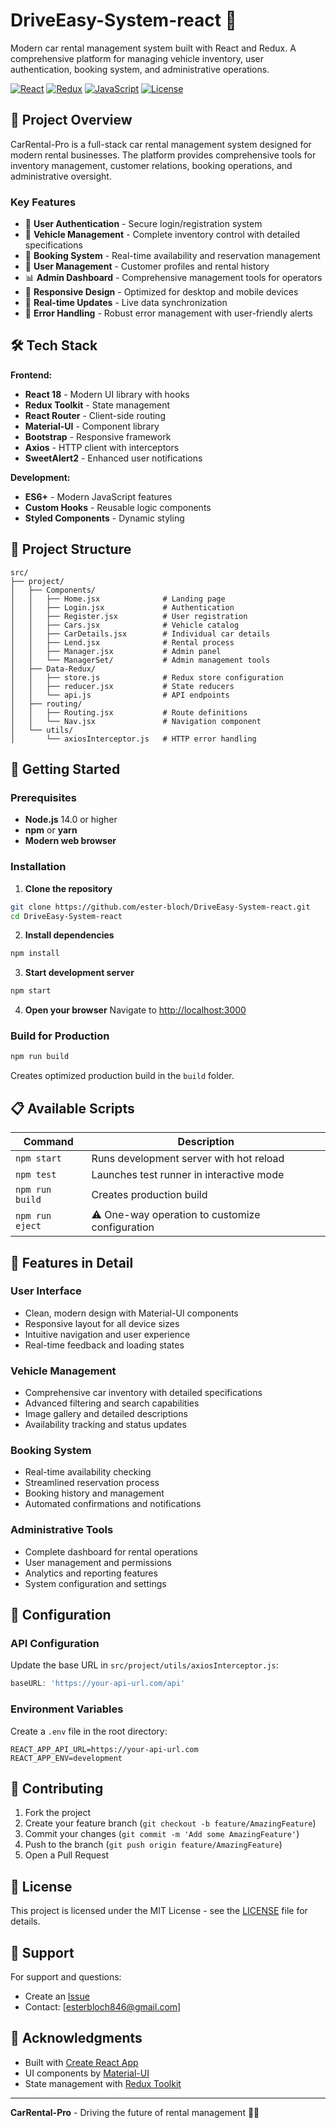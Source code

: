 # DriveEasy-System-react 🚗

Modern car rental management system built with React and Redux. A comprehensive platform for managing vehicle inventory, user authentication, booking system, and administrative operations.

[![React](https://img.shields.io/badge/React-18.2.0-61DAFB?style=flat-square&logo=react&logoColor=black)](https://reactjs.org/)
[![Redux](https://img.shields.io/badge/Redux-Toolkit-764ABC?style=flat-square&logo=redux&logoColor=white)](https://redux-toolkit.js.org/)
[![JavaScript](https://img.shields.io/badge/JavaScript-ES6+-F7DF1E?style=flat-square&logo=javascript&logoColor=black)](https://developer.mozilla.org/en-US/docs/Web/JavaScript)
[![License](https://img.shields.io/badge/License-MIT-green?style=flat-square)](https://opensource.org/licenses/MIT)

## 🎯 Project Overview

CarRental-Pro is a full-stack car rental management system designed for modern rental businesses. The platform provides comprehensive tools for inventory management, customer relations, booking operations, and administrative oversight.

### Key Features

- 🔐 **User Authentication** - Secure login/registration system
- 🚙 **Vehicle Management** - Complete inventory control with detailed specifications
- 📅 **Booking System** - Real-time availability and reservation management  
- 👥 **User Management** - Customer profiles and rental history
- 📊 **Admin Dashboard** - Comprehensive management tools for operators
- 📱 **Responsive Design** - Optimized for desktop and mobile devices
- 🔄 **Real-time Updates** - Live data synchronization
- 🚨 **Error Handling** - Robust error management with user-friendly alerts

## 🛠️ Tech Stack

**Frontend:**
- **React 18** - Modern UI library with hooks
- **Redux Toolkit** - State management
- **React Router** - Client-side routing
- **Material-UI** - Component library
- **Bootstrap** - Responsive framework
- **Axios** - HTTP client with interceptors
- **SweetAlert2** - Enhanced user notifications

**Development:**
- **ES6+** - Modern JavaScript features
- **Custom Hooks** - Reusable logic components
- **Styled Components** - Dynamic styling

## 📁 Project Structure

```
src/
├── project/
│   ├── Components/
│   │   ├── Home.jsx              # Landing page
│   │   ├── Login.jsx             # Authentication
│   │   ├── Register.jsx          # User registration
│   │   ├── Cars.jsx              # Vehicle catalog
│   │   ├── CarDetails.jsx        # Individual car details
│   │   ├── Lend.jsx              # Rental process
│   │   ├── Manager.jsx           # Admin panel
│   │   └── ManagerSet/           # Admin management tools
│   ├── Data-Redux/
│   │   ├── store.js              # Redux store configuration
│   │   ├── reducer.jsx           # State reducers
│   │   └── api.js                # API endpoints
│   ├── routing/
│   │   ├── Routing.jsx           # Route definitions
│   │   └── Nav.jsx               # Navigation component
│   └── utils/
│       └── axiosInterceptor.js   # HTTP error handling
```

## 🚀 Getting Started

### Prerequisites

- **Node.js** 14.0 or higher
- **npm** or **yarn**
- **Modern web browser**

### Installation

1. **Clone the repository**
```bash
git clone https://github.com/ester-bloch/DriveEasy-System-react.git
cd DriveEasy-System-react
```

2. **Install dependencies**
```bash
npm install
```

3. **Start development server**
```bash
npm start
```

4. **Open your browser**
Navigate to [http://localhost:3000](http://localhost:3000)

### Build for Production

```bash
npm run build
```

Creates optimized production build in the `build` folder.

## 📋 Available Scripts

| Command | Description |
|---------|-------------|
| `npm start` | Runs development server with hot reload |
| `npm test` | Launches test runner in interactive mode |
| `npm run build` | Creates production build |
| `npm run eject` | ⚠️ One-way operation to customize configuration |

## 🎨 Features in Detail

### User Interface
- Clean, modern design with Material-UI components
- Responsive layout for all device sizes
- Intuitive navigation and user experience
- Real-time feedback and loading states

### Vehicle Management
- Comprehensive car inventory with detailed specifications
- Advanced filtering and search capabilities
- Image gallery and detailed descriptions
- Availability tracking and status updates

### Booking System
- Real-time availability checking
- Streamlined reservation process
- Booking history and management
- Automated confirmations and notifications

### Administrative Tools
- Complete dashboard for rental operations
- User management and permissions
- Analytics and reporting features
- System configuration and settings

## 🔧 Configuration

### API Configuration
Update the base URL in `src/project/utils/axiosInterceptor.js`:
```javascript
baseURL: 'https://your-api-url.com/api'
```

### Environment Variables
Create a `.env` file in the root directory:
```
REACT_APP_API_URL=https://your-api-url.com
REACT_APP_ENV=development
```

## 🤝 Contributing

1. Fork the project
2. Create your feature branch (`git checkout -b feature/AmazingFeature`)
3. Commit your changes (`git commit -m 'Add some AmazingFeature'`)
4. Push to the branch (`git push origin feature/AmazingFeature`)
5. Open a Pull Request

## 📄 License

This project is licensed under the MIT License - see the [LICENSE](LICENSE) file for details.

## 👥 Support

For support and questions:
- Create an [Issue](https://github.com/ester-bloch/DriveEasy-System-react/issues)
- Contact: [esterbloch846@gmail.com]

## 🙏 Acknowledgments

- Built with [Create React App](https://create-react-app.dev/)
- UI components by [Material-UI](https://mui.com/)
- State management with [Redux Toolkit](https://redux-toolkit.js.org/)

---

**CarRental-Pro** - Driving the future of rental management 🚗✨
